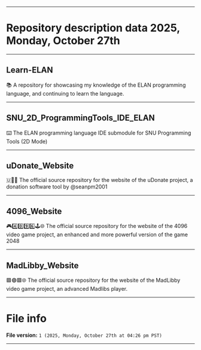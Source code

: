 
***

# Repository description data 2025, Monday, October 27th

---

## Learn-ELAN

📚️ A repository for showcasing my knowledge of the ELAN programming language, and continuing to learn the language. 

---

## SNU_2D_ProgrammingTools_IDE_ELAN

⌨️ The ELAN programming language IDE submodule for SNU Programming Tools (2D Mode)

---

## uDonate_Website

🇺💸️🌐️ The official source repository for the website of the uDonate project, a donation software tool by @seanpm2001

---

## 4096_Website

🎮️4️⃣️0️⃣️9️⃣️6️⃣️🕹️🌐️ The official source repository for the website of the 4096 video game project, an enhanced and more powerful version of the game 2048

---

## MadLibby_Website

🟪️🟣️🟪️🌐️ The official source repository for the website of the MadLibby video game project, an advanced Madlibs player.

***

# File info

**File version:** `1 (2025, Monday, October 27th at 04:26 pm PST)`

***

